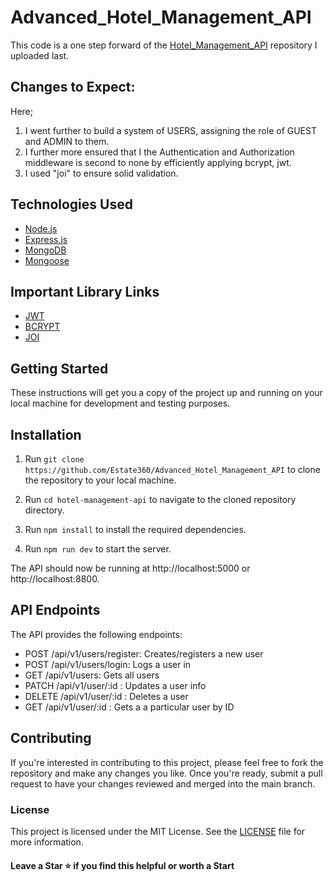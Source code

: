 # Advanced_Hotel_Management_API

This code is a one step forward of the [Hotel_Management_API](https://github.com/Estate360/Hotel_Management_API) repository I uploaded last.

## Changes to Expect:

Here;

1. I went further to build a system of USERS, assigning the role of GUEST and ADMIN to them.
2. I further more ensured that I the Authentication and Authorization middleware is second to none by efficiently applying bcrypt, jwt.
3. I used "joi" to ensure solid validation.

## Technologies Used

- [Node.js](https://nodejs.org/en/)
- [Express.js](https://expressjs.com/)
- [MongoDB](https://www.mongodb.com/)
- [Mongoose](https://mongoosejs.com/)

## Important Library Links

- [JWT](https://www.npmjs.com/package/jsonwebtoken)
- [BCRYPT](https://www.npmjs.com/package/bcrypt)
- [JOI](https://joi.dev/api/)

## Getting Started

These instructions will get you a copy of the project up and running on your local machine for development and testing purposes.

## Installation

1. Run `git clone https://github.com/Estate360/Advanced_Hotel_Management_API` to clone the repository to your local machine.

2. Run `cd hotel-management-api` to navigate to the cloned repository directory.

3. Run `npm install` to install the required dependencies.

4. Run `npm run dev` to start the server.

The API should now be running at http://localhost:5000 or http://localhost:8800.

## API Endpoints

The API provides the following endpoints:

- POST /api/v1/users/register:
  Creates/registers a new user
- POST /api/v1/users/login:
  Logs a user in
- GET /api/v1/users:
  Gets all users
- PATCH /api/v1/user/:id :
  Updates a user info
- DELETE /api/v1/user/:id :
  Deletes a user
- GET /api/v1/user/:id :
  Gets a a particular user by ID

## Contributing

If you're interested in contributing to this project, please feel free to fork the repository and make any changes you like. Once you're ready, submit a pull request to have your changes reviewed and merged into the main branch.

### License

This project is licensed under the MIT License. See the [LICENSE](https://opensource.org/licenses/MIT) file for more information.

#### Leave a Star ⭐️ if you find this helpful or worth a Start
